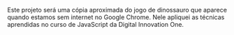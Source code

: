Este projeto será uma cópia aproximada do jogo de dinossauro que aparece quando estamos sem internet no Google Chrome.
Nele apliquei as técnicas aprendidas no curso de JavaScript da Digital Innovation One.